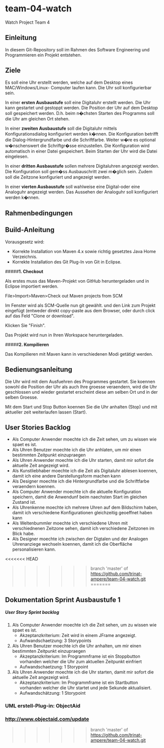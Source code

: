 # team-04-watch
Watch Project Team 4

## Einleitung
In diesem Git-Repository soll im Rahmen des Software Engineering und Programmieren ein Projekt entstehen.

## Ziele
Es soll eine Uhr erstellt werden, welche auf dem Desktop eines MAC/Windows/Linux- Computer
laufen kann. Die Uhr soll konfigurierbar sein.

In einer **ersten Ausbaustufe** soll eine Digitaluhr erstellt werden. Die Uhr kann gestartet und gestoppt
werden. Die Position der Uhr auf dem Desktop soll gespeichert werden. D.h. beim n�chsten Starten
des Programms soll die Uhr am gleichen Ort stehen.

In einer **zweiten Ausbaustufe** soll die Digitaluhr mittels Konfigurationsdialog konfiguriert werden
k�nnen. Die Konfiguration betrifft die Dialog-Hintergrundfarbe und die Schriftfarbe. Weiter w�re es
optional w�nschenswert die Schriftgr�sse einzustellen. Die Konfiguration wird automatisch in einer
Datei gespeichert. Beim Starten der Uhr wird die Datei eingelesen.

In einer **dritten Ausbaustufe** sollen mehrere Digitaluhren angezeigt werden. Die Konfiguration soll
gem�ss Ausbauschritt zwei m�glich sein. Zudem soll die Zeitzone konfiguriert und angezeigt werden.

In einer **vierten Ausbaustufe** soll wahlweise eine Digital-oder eine Analoguhr angezeigt werden. Das
Aussehen der Analoguhr soll konfiguriert werden k�nnen.

## Rahmenbedingungen

## Build-Anleitung
Vorausgesetz wird:
* Korrekte Installation von Maven 4.x sowie richtig gesetztes Java Home Verzeichnis.
* Korrekte Installation des Git Plug-In von Git in Eclipse.

#####**1. Checkout**

Als erstes muss das Maven-Projekt von GitHub heruntergeladen und in Eclipse importiert werden.

File>Import>Maven>Check out Maven projects from SCM

Im Fenster wird als SCM-Quelle nun git gewählt. und den Link zum Projekt eingefügt (entweder direkt copy-paste aus dem Browser, oder durch click auf das Feld "Clone or download".

Klicken Sie "Finish".

Das Projekt wird nun in Ihren Workspace heruntergeladen.

#####**2. Kompilieren**

Das Kompilieren mit Maven kann in verschiedenen Modi getätigt werden.

 


 
	
	

## Bedienungsanleitung

Die Uhr wird mit dem Ausfuehren des Programmes gestartet. 
Sie koennen sowohl die Position der Uhr als auch Ihre groesse veraendern, wird die Uhr geschlossen und wieder gestartet
erscheint diese am selben Ort und in der selben Groesse.

Mit dem Start und Stop Button koennen Sie die Uhr anhalten (Stop) und mit aktueller zeit weiterlaufen lassen (Start).

## User Stories Backlog


* Als Computer Anwender moechte ich die Zeit sehen, um zu wissen wie 	spaet es ist.
* Als Uhren Benutzer moechte ich die Uhr anhlaten, um mir einen 		bestimmten Zeitpunkt einzupraegen
* Als Uhren Anwender moechte ich die Uhr starten, damit mir sofort 		die aktuelle Zeit angezeigt wird.
* Als Kunstliebhaber moechte ich die Zeit als Digitaluhr ablesen koennen, damit ich eine andere Darstellungsform machen kann
* Als Designer moechte ich die Hintergrundfarbe und die Schriftfarbe veraendern koennen.
* Als Computer Anwender moechte ich die aktuelle Konfiguration speichern, damit die Anwendunf beim naechsten Start im gleichen Zustand ist.
* Als Uhrenkenne moechte ich mehrere Uhren auf dem Bildschirm haben, damit ich verschiedene Konfigurationen gleichzeitig geoeffnet haben kann
* Als Weltenbummler moechte ich verschiedene Uhren mit verschiednenen Zeitzone sehen, damit ich verschiedene Zeitzonen im Blick habe.
* Als Designer moechte ich zwischen der Digtalen und der Analogen Uhrenanziege wechseln koennen, damit ich die Oberfläche personalisieren kann.



<<<<<<< HEAD
>>>>>>> branch 'master' of https://github.com/trinat-ampere/team-04-watch.git
=======


## Dokumentation Sprint Ausbaustufe 1
##### User Story Sprint backlog
1. Als Computer Anwender moechte ich die Zeit sehen, um zu wissen wie spaet es ist.  
	* Akzeptanzkriterium: Zeit wird in einem JFrame angezeigt.  
	* Aufwandschaetzung: 3 Storypoints  
2.  Als Uhren Benutzer moechte ich die Uhr anhalten, um mir einen bestimmten Zeitpunkt einzupraegen  
	* Akzeptanzkriterium: Im Programmframe ist ein Stoppbutton 	vorhanden welcher die Uhr zum aktuellen Zeitpunkt einfriert  
	* Aufwandschaetzung: 1 Storypoint  
3.  Als Uhren Anwender moechte ich die Uhr starten, damit mir sofort die aktuelle Zeit angezeigt wird.  
	* Akzeptanzkriterium: Im Programmframe ist ein Startbutton vorhanden welcher die Uhr startet und jede Sekunde aktualisiert.  
	* Aufwandschätzung: 1 Storypoint	  
	



### UML erstell-Plug-in: ObjectAid
### http://www.objectaid.com/update



>>>>>>> branch 'master' of https://github.com/trinat-ampere/team-04-watch.git
